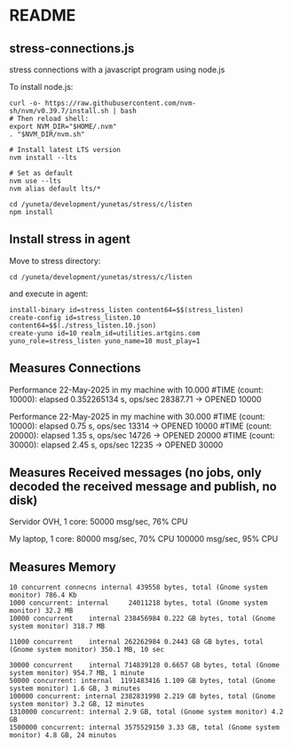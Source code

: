 # README

## stress-connections.js

stress connections with a javascript program using node.js

To install node.js:

    curl -o- https://raw.githubusercontent.com/nvm-sh/nvm/v0.39.7/install.sh | bash
    # Then reload shell:
    export NVM_DIR="$HOME/.nvm"
    . "$NVM_DIR/nvm.sh"

    # Install latest LTS version
    nvm install --lts

    # Set as default
    nvm use --lts
    nvm alias default lts/*

    cd /yuneta/development/yunetas/stress/c/listen
    npm install

## Install stress in agent

Move to stress directory:

    cd /yuneta/development/yunetas/stress/c/listen

and execute in agent:

    install-binary id=stress_listen content64=$$(stress_listen)
    create-config id=stress_listen.10 content64=$$(./stress_listen.10.json)
    create-yuno id=10 realm_id=utilities.artgins.com yuno_role=stress_listen yuno_name=10 must_play=1

## Measures Connections

Performance 22-May-2025 in my machine with 10.000
#TIME (count: 10000): elapsed 0.352265134 s, ops/sec 28387.71 -> OPENED 10000

Performance 22-May-2025 in my machine with 30.000
#TIME (count: 10000): elapsed 0.75 s, ops/sec 13314 -> OPENED 10000
#TIME (count: 20000): elapsed 1.35 s, ops/sec 14726 -> OPENED 20000
#TIME (count: 30000): elapsed 2.45 s, ops/sec 12235 -> OPENED 30000

## Measures Received messages (no jobs, only decoded the received message and publish, no disk)

Servidor OVH, 1 core:
    50000 msg/sec, 76% CPU

My laptop, 1 core:
    80000 msg/sec, 70% CPU
    100000 msg/sec, 95% CPU

## Measures Memory
    10 concurrent connecns internal 439558 bytes, total (Gnome system monitor) 786.4 Kb
    1000 concurrent: internal     24011218 bytes, total (Gnome system monitor) 32.2 MB
    10000 concurrent    internal 238456984 0.222 GB bytes, total (Gnome system monitor) 318.7 MB

    11000 concurrent    internal 262262984 0.2443 GB GB bytes, total (Gnome system monitor) 350.1 MB, 10 sec

    30000 concurrent    internal 714839128 0.6657 GB bytes, total (Gnome system monitor) 954.7 MB, 1 minute
    50000 concurrent: internal  1191483416 1.109 GB bytes, total (Gnome system monitor) 1.6 GB, 3 minutes
    100000 concurrent: internal 2382831998 2.219 GB bytes, total (Gnome system monitor) 3.2 GB, 12 minutes 
    1310000 concurrent: internal 2.9 GB, total (Gnome system monitor) 4.2 GB
    1500000 concurrent: internal 3575529150 3.33 GB, total (Gnome system monitor) 4.8 GB, 24 minutos

